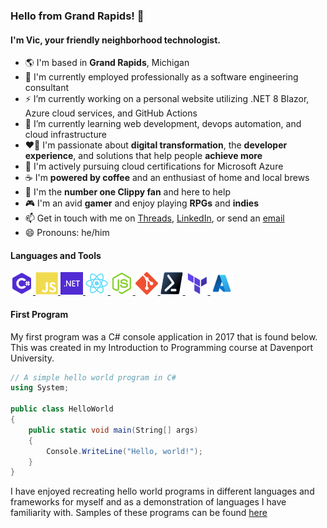### Hello from Grand Rapids! 👋

#### I'm Vic, your friendly neighborhood technologist.

- 🌎 I'm based in <strong>Grand Rapids</strong>, Michigan
- 💼 I'm currently employed professionally as a software engineering consultant
- ⚡ I’m currently working on a personal website utilizing .NET 8 Blazor, Azure cloud services, and GitHub Actions
- 🌱 I’m currently learning web development, devops automation, and cloud infrastructure
- ❤️‍🔥 I'm passionate about <strong>digital transformation</strong>, the <strong>developer experience</strong>, and solutions that help people <strong>achieve more</strong>
- 📘 I'm actively pursuing cloud certifications for Microsoft Azure
- ☕ I'm <strong>powered by coffee</strong> and an enthusiast of home and local brews
- 📎 I'm the <strong>number one Clippy fan</strong> and here to help
- 🎮 I'm an avid <strong>gamer</strong> and enjoy playing <strong>RPGs</strong> and <strong>indies</strong>
- 📫 Get in touch with me on [Threads](https://threads.net/@thevictorfryeadventure), [LinkedIn](https://linkedin.com/in/victorfrye), or send an [email](mailto:victorfrye@outlook.com)
- 😄 Pronouns: he/him

#### Languages and Tools

<p align="left">
    <a href="https://dotnet.microsoft.com/en-us/languages/csharp" target="_blank" rel="noreferrer">
        <img src="./images/csharp.svg" width="36" height="36" alt="C#" />
    </a>
    <a href="https://developer.mozilla.org/en-us/docs/web/javascript" target="_blank" rel="noreferrer">
        <img src="./images/javascript.svg" width="36" height="36" alt="JavaScript" />
    </a>
    <a href="https://dotnet.microsoft.com/en-us/" target="_blank" rel="noreferrer">
        <img src="./images/dotnet.svg" width="36" height="36" alt=".NET" />
    </a>
    <a href="https://react.dev/" target="_blank" rel="noreferrer">
        <img src="./images/reactjs.svg" width="36" height="36" alt="React.js" />
    </a>
    <a href="https://nodejs.org/en/" target="_blank" rel="noreferrer">
        <img src="./images/nodejs.svg" width="36" height="36" alt="Node.js" />
    </a>
    <a href="https://git-scm.com/" target="_blank" rel="noreferrer">
        <img src="./images/git.svg" width="36" height="36" alt="Git" />
    </a>
    <a href="https://learn.microsoft.com/en-us/powershell/" target="_blank" rel="noreferrer">
        <img src="./images/powershell.svg" width="36" height="36" alt="PowerShell" />
    </a>
    <a href="https://www.terraform.io/" target="_blank" rel="noreferrer">
        <img src="./images/terraform.svg" width="36" height="36" alt="Terraform" />
    </a>
    <a href="https://azure.microsoft.com/en-us/" target="_blank" rel="noreferrer">
        <img src="./images/azure.svg" width="36" height="36" alt="Azure" />
    </a>
</p>

#### First Program

My first program was a C# console application in 2017 that is found below. This was created in my Introduction to Programming course at Davenport University.

```csharp
// A simple hello world program in C#
using System;

public class HelloWorld
{
    public static void main(String[] args)
    {
        Console.WriteLine("Hello, world!");
    }
}
```

I have enjoyed recreating hello world programs in different languages and frameworks for myself and as a demonstration of languages I have familiarity with. Samples of these programs can be found [here](./samples/)

